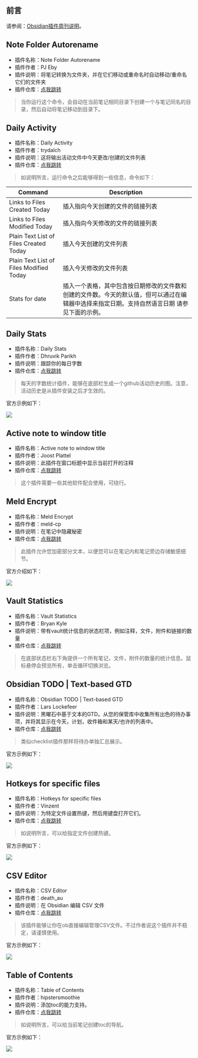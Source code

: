 ## 前言

请参阅：[Obsidian插件周刊说明](https://wiki.eryajf.net/pages/bcc523/)。

## Note Folder Autorename

- 插件名称：Note Folder Autorename
- 插件作者：PJ Eby
- 插件说明：将笔记转换为文件夹，并在它们移动或重命名时自动移动/重命名它们的文件夹
- 插件仓库：[点我跳转](https://github.com/pjeby/note-folder-autorename)

>当你运行这个命令，会自动在当前笔记相同目录下创建一个与笔记同名的目录，然后自动将笔记移动到目录下。

## Daily Activity

- 插件名称：Daily Activity
- 插件作者：trydalch
- 插件说明：这将输出活动文件中今天更改/创建的文件列表
- 插件仓库：[点我跳转](https://github.com/trydalch/obsidian-daily-activity)

>如说明所言，运行命令之后能够得到一些信息，命令如下：

| Command                                 | Description                                                                                                                                                                                                      |
| --------------------------------------- | ---------------------------------------------------------------------------------------------------------------------------------------------------------------------------------------------------------------- |
| Links to Files Created Today            | 插入指向今天创建的文件的链接列表                                                                                                                                                                   |
| Links to Files Modified Today           | 插入指向今天修改的文件的链接列表                                                                                                                                                                  |
| Plain Text List of Files Created Today  | 插入今天创建的文件列表                                                                                                                                                                            |
| Plain Text List of Files Modified Today | 插入今天修改的文件列表                                                                                                                                                                           |
| Stats for date                          | 插入一个表格，其中包含按日期修改的文件数和创建的文件数。今天的默认值，但可以通过在编辑器中选择来指定日期。支持自然语言日期 请参见下面的示例。 |


## Daily Stats

- 插件名称：Daily Stats
- 插件作者：Dhruvik Parikh
- 插件说明：跟踪你的每日字数
- 插件仓库：[点我跳转](https://github.com/dhruvik7/obsidian-daily-stats)

>每天的字数统计插件，能够在底部栏生成一个github活动历史的图。注意，活动历史是从插件安装之后才生效的。

官方示例如下：

![](http://t.eryajf.net/imgs/2022/01/414f586f53de652f.png)

## Active note to window title

- 插件名称：Active note to window title
- 插件作者：Joost Plattel
- 插件说明：此插件在窗口标题中显示当前打开的注释
- 插件仓库：[点我跳转](https://github.com/jplattel/open-note-to-window-title)

>这个插件需要一些其他软件配合使用，可绕行。

## Meld Encrypt

- 插件名称：Meld Encrypt
- 插件作者：meld-cp
- 插件说明：在笔记中隐藏秘密
- 插件仓库：[点我跳转](https://github.com/meld-cp/obsidian-encrypt)

>此插件允许您加密部分文本，以便您可以在笔记内和笔记旁边存储敏感细节。

官方介绍如下：

![](http://t.eryajf.net/imgs/2022/01/f56c9d466de3ec89.png)

## Vault Statistics

- 插件名称：Vault Statistics
- 插件作者：Bryan Kyle
- 插件说明：带有vault统计信息的状态栏项，例如注释，文件，附件和链接的数量
- 插件仓库：[点我跳转](https://github.com/bkyle/obsidian-vault-statistics-plugin)

>在底部状态栏右下角提供一个所有笔记，文件，附件的数量的统计信息。鼠标悬停会预览所有，单击循环切换浏览。

## Obsidian TODO | Text-based GTD

- 插件名称：Obsidian TODO | Text-based GTD
- 插件作者：Lars Lockefeer
- 插件说明：黑曜石中基于文本的GTD。从您的保管库中收集所有出色的待办事项，并将其显示在今天，计划，收件箱和某天/也许的列表中。
- 插件仓库：[点我跳转](https://github.com/larslockefeer/obsidian-plugin-todo)

>类似checklist插件那样将待办单独汇总展示。

官方示例如下： 

![](http://t.eryajf.net/imgs/2022/01/e113979999b1f2e2.png)

## Hotkeys for specific files

- 插件名称：Hotkeys for specific files
- 插件作者：Vinzent
- 插件说明：为特定文件设置热键，然后用键盘打开它们。
- 插件仓库：[点我跳转](https://github.com/Vinzent03/obsidian-hotkeys-for-specific-files)

>如说明所言，可以给指定文件创建热键。

官方示例如下： 

![](http://t.eryajf.net/imgs/2022/01/b75b72dec17009af.png)

## CSV Editor

- 插件名称：CSV Editor
- 插件作者：death_au
- 插件说明：在 Obsidian 编辑 CSV 文件
- 插件仓库：[点我跳转](https://github.com/deathau/csv-obsidian)

>该插件能够让你在ob直接编辑管理CSV文件。不过作者说这个插件并不稳定，请谨慎使用。

官方示例如下： 

![](http://t.eryajf.net/imgs/2022/01/ac968ffb3de181b0.png)

## Table of Contents

- 插件名称：Table of Contents
- 插件作者：hipstersmoothie
- 插件说明：添加toc的能力支持。
- 插件仓库：[点我跳转](https://github.com/hipstersmoothie/obsidian-plugin-toc)

>如说明所言，可以给当前笔记创建toc的导航。

官方示例如下： 

![](http://t.eryajf.net/imgs/2022/01/567e206f38075dcd.gif)


